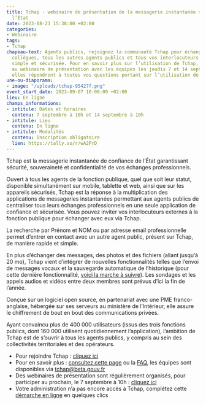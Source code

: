 ```yaml
---
title: Tchap - webinaire de présentation de la messagerie instantanée souveraine de
  l’État
date: 2023-08-23 15:38:00 +02:00
categories:
- Webinaire
tags:
- Tchap
chapeau-text: Agents publics, rejoignez la communauté Tchap pour échanger avec vos
  collègues, tous les autres agents publics et tous vos interlocuteurs de manière
  simple et sécurisée. Pour en savoir plus sur l’utilisation de Tchap, participez
  au webinaire de présentation avec les équipes les jeudis 7 et 14 septembre à 10h,
  elles répondront à toutes vos questions portant sur l’utilisation de l’outil !
une-ou-diaporama:
- image: "/uploads/tchap-95427f.png"
event_start_date: 2023-09-07 10:00:00 +02:00
lieu: En ligne
champs_informations:
- intitule: Dates et horaires
  contenu: 7 septembre à 10h et 14 septembre à 10h
- intitule: Lieu
  contenu: En ligne
- intitule: Modalités
  contenu: Inscription obligatoire
  lien: https://tally.so/r/wA2PrD
---
```


Tchap est la messagerie instantanée de confiance de l’État garantissant sécurité, souveraineté et confidentialité de vos échanges professionnels.

Ouvert à tous les agents de la fonction publique, quel que soit leur statut, disponible simultanément sur mobile, tablette et web, ainsi que sur les appareils sécurisés, Tchap est la réponse à la multiplication des applications de messageries instantanées permettant aux agents publics de centraliser tous leurs échanges professionnels en une seule application de confiance et sécurisée. Vous pouvez inviter vos interlocuteurs externes à la fonction publique pour échanger avec eux via Tchap. 

La recherche par Prénom et NOM ou par adresse email professionnelle permet d’entrer en contact avec un autre agent public, présent sur Tchap, de manière rapide et simple.

En plus d’échanger des messages, des photos et des fichiers (allant jusqu’à 20 mo), Tchap vient d’intégrer de nouvelles fonctionnalités telles que l’envoi de messages vocaux et la sauvegarde automatique de l’historique (pour cette dernière fonctionnalité, [voici la marche à suivre](https://aide.tchap.beta.gouv.fr/fr/article/pourquoi-dois-je-me-connecter-regulierement-a-tchap-web-sur-ordinateur-web-18f48zi/)). Les sondages et les appels audios et vidéos entre deux membres sont prévus d’ici la fin de l’année.

Conçue sur un logiciel open source, en partenariat avec une PME franco-anglaise, hébergée sur ses serveurs au ministère de l’Intérieur, elle assure le chiffrement de bout en bout des communications privées.

Ayant convaincu plus de 400 000 utilisateurs (issus des trois fonctions publics, dont 160 000 utilisent quotidiennement l’application), l’ambition de Tchap est de s’ouvrir à tous les agents publics, y compris au sein des collectivités territoriales et des opérateurs.

* Pour rejoindre Tchap : [cliquez ici](https://tchap.beta.gouv.fr/?mtm_campaign=numerique-gouv-fr)
* Pour en savoir plus : [consultez cette page](https://www.numerique.gouv.fr/outils-agents/tchap-messagerie-instantanee-etat/) ou la [FAQ](https://aide.tchap.beta.gouv.fr/fr/), les équipes sont disponibles via [tchap@beta.gouv.fr](tchap@beta.gouv.fr)
* Des webinaires de présentation sont régulièrement organisés, pour participer au prochain, le 7 septembre à 10h : [cliquez ici](https://tally.so/r/wA2PrD)
* Votre administration n’a pas encore accès à Tchap, complétez cette [démarche en ligne](https://www.demarches-simplifiees.fr/commencer/utiliser-tchap) en quelques clics